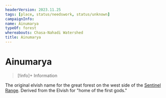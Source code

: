 ```yaml
---
headerVersion: 2023.11.25
tags: [place, status/needswork, status/unknown]
campaignInfo:
name: Ainumarya
typeOf: forest
whereabouts: Chasa-Nahadi Watershed
title: Ainumarya
---
```

# Ainumarya
>[!info]+ Information
> 
>> 

The original elvish name for the great forest on the west side of the [Sentinel Range](<../sentinel-range/sentinel-range.md>). Derived from the Elvish for "home of the first gods."

